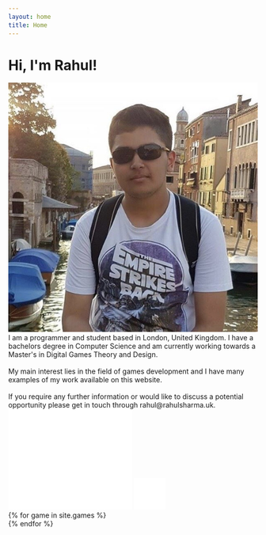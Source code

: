 ```yaml
---
layout: home
title: Home
---
```

# Hi, I'm Rahul!
<div id="intro">
    <div id="left"> <img src="images/Rahul.jpg" alt="Picture of me"> </div>
    <div id="right">
        I am a programmer and student based in London, United Kingdom. I have a bachelors degree in Computer Science and am currently working towards a Master's in Digital Games Theory and Design.
        <br><br>
        My main interest lies in the field of games development and I have many examples of my work available on this website.
        <br><br>
        If you require any further information or would like to discuss a potential opportunity please get in touch through rahul@rahulsharma.uk.
    </div>
</div>
<div class="social-icons">
    <a href="https://twitter.com/Rahulio2D" target="_blank"><img alt="Twitter" src="/images/social/Twitter.png"></a>
    <a href="https://github.com/RSharma98" target="_blank"><img alt="Github" src="/images/social/Github.png"></a>
</div>
<div id="project-showcase">
    {% for game in site.games %}
        <a href="{{ game.url }}">
            <div class="project" style="background-image: url({{ game.images[0] }})">
                <div class="project-overlay"></div>
            </div>
        </a>
    {% endfor %}
</div>